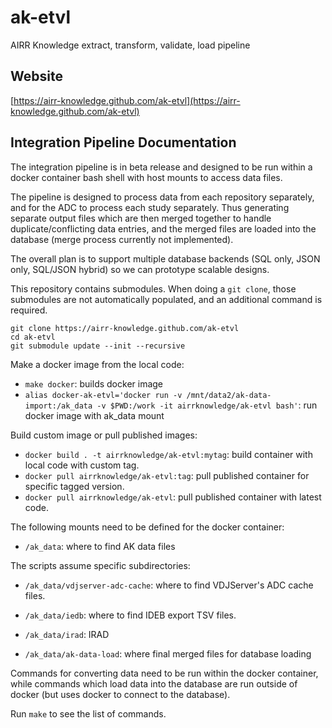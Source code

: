 # ak-etvl
AIRR Knowledge extract, transform, validate, load pipeline

## Website

[https://airr-knowledge.github.com/ak-etvl](https://airr-knowledge.github.com/ak-etvl)

## Integration Pipeline Documentation

The integration pipeline is in beta release and designed to be run within a docker container
bash shell with host mounts to access data files.

The pipeline is designed to process data from each repository separately, and for the ADC to
process each study separately. Thus generating separate output files which are then merged
together to handle duplicate/conflicting data entries, and the merged files are loaded into
the database (merge process currently not implemented).

The overall plan is to support multiple database backends (SQL only, JSON only, SQL/JSON hybrid)
so we can prototype scalable designs.

This repository contains submodules. When doing a `git clone`, those submodules are
not automatically populated, and an additional command is required.

```
git clone https://airr-knowledge.github.com/ak-etvl
cd ak-etvl
git submodule update --init --recursive
```

Make a docker image from the local code:

* `make docker`: builds docker image
* `alias docker-ak-etvl='docker run -v /mnt/data2/ak-data-import:/ak_data -v $PWD:/work -it airrknowledge/ak-etvl bash'`: run docker image with ak_data mount

Build custom image or pull published images:

* `docker build . -t airrknowledge/ak-etvl:mytag`: build container with local code with custom tag.
* `docker pull airrknowledge/ak-etvl:tag`: pull published container for specific tagged version.
* `docker pull airrknowledge/ak-etvl`: pull published container with latest code.

The following mounts need to be defined for the docker container:

* `/ak_data`: where to find AK data files

The scripts assume specific subdirectories:

* `/ak_data/vdjserver-adc-cache`: where to find VDJServer's ADC cache files.
* `/ak_data/iedb`: where to find IDEB export TSV files.
* `/ak_data/irad`: IRAD

* `/ak_data/ak-data-load`: where final merged files for database loading

Commands for converting data need to be run within the docker container, while commands
which load data into the database are run outside of docker (but uses docker to
connect to the database).

Run `make` to see the list of commands.
